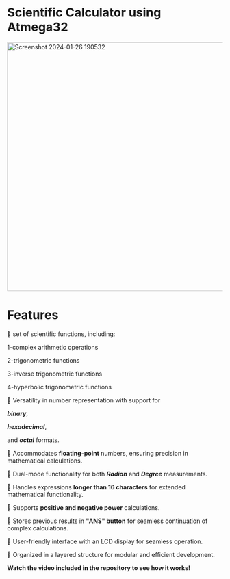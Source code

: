 # Scientific Calculator using Atmega32

<img width="581" alt="Screenshot 2024-01-26 190532" src="https://github.com/raghadislam/scientific_calculator/assets/112733878/b59ec79a-88a2-4fdc-b003-3cf51c12dea7">

# Features

📌 set of scientific functions, including:

1-complex arithmetic operations

2-trigonometric functions

3-inverse trigonometric functions

4-hyperbolic trigonometric functions


📌 Versatility in number representation with support for

_**binary**_,

**_hexadecimal_**,

and **_octal_** formats.

📌 Accommodates **floating-point** numbers, ensuring precision in mathematical calculations.

📌 Dual-mode functionality for both **_Radian_** and **_Degree_** measurements.

📌 Handles expressions **longer than 16 characters** for extended mathematical functionality.

📌 Supports **positive and negative power** calculations.

📌 Stores previous results in **"ANS" button** for seamless continuation of complex calculations.

📌 User-friendly interface with an LCD display for seamless operation.

📌 Organized in a layered structure for modular and efficient development.



**Watch the video included in the repository to see how it works!**
